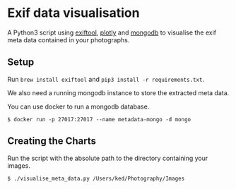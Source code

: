 # Exif data visualisation

A Python3 script using [exiftool](https://sno.phy.queensu.ca/~phil/exiftool/), 
[plotly](https://plot.ly/python/) and [mongodb](https://www.mongodb.com/) to visualise 
the exif meta data contained in your photographs.

## Setup
Run `brew install exiftool` and `pip3 install -r requirements.txt`.

We also need a running mongodb instance to store the extracted meta data. 

You can use docker to run a mongodb database.

```
$ docker run -p 27017:27017 --name metadata-mongo -d mongo
```

## Creating the Charts
Run the script with the absolute path to the directory containing your images.
```
$ ./visualise_meta_data.py /Users/ked/Photography/Images
```
